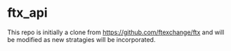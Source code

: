 # ftx_api

This repo is initially a clone from https://github.com/ftexchange/ftx and will be modified as new stratagies will be incorporated.
